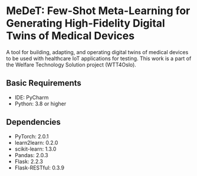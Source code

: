 # MeDeT: Few-Shot Meta-Learning for Generating High-Fidelity Digital Twins of Medical Devices

A tool for building, adapting, and operating digital twins of medical devices to be used with healthcare IoT applications for testing. 
This work is a part of the Welfare Technology Solution project (WTT4Oslo).

[//]: # (The repository contains open-source implementation)


## Basic Requirements

* IDE: PyCharm
* Python: 3.8 or higher 

## Dependencies

* PyTorch: 2.0.1
* learn2learn: 0.2.0
* scikit-learn: 1.3.0
* Pandas: 2.0.3
* Flask: 2.2.3
* Flask-RESTful: 0.3.9

